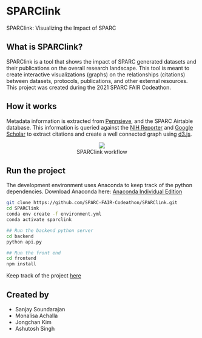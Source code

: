 # SPARClink
SPARClink: Visualizing the Impact of SPARC

## What is SPARClink?
SPARClink is a tool that shows the impact of SPARC generated datasets and their publications on the overall research landscape. This tool is meant to create interactive visualizations (graphs) on the relationships (citations) between datasets, protocols, publications, and other external resources. This project was created during the 2021 SPARC FAIR Codeathon.

## How it works
Metadata information is extracted from [Pennsieve](https://app.pennsieve.io/), and the SPARC Airtable database. This information is queried against the [NIH Reporter](https://api.reporter.nih.gov/) and [Google Scholar](https://serpapi.com/google-scholar-api) to extract citations and create a well connected graph using [d3.js](https://d3js.org/). 

<p align="center">
  <img src="https://user-images.githubusercontent.com/21206996/125478715-d5f83b6f-8a6d-4ef8-a845-952baa27d8da.png" />
  <br/>
  <span> SPARClink workflow </span>
</p>

## Run the project
The development environment uses Anaconda to keep track of the python dependencies. Download Anaconda here: [Anaconda Individual Edition](https://www.anaconda.com/products/individual)

``` bash
git clone https://github.com/SPARC-FAIR-Codeathon/SPARClink.git
cd SPARClink
conda env create -f environment.yml
conda activate sparclink

## Run the backend python server
cd backend
python api.py

## Run the front end
cd frontend
npm install
```


Keep track of the project [here](https://github.com/SPARC-FAIR-Codeathon/SPARClink/projects/1)

## Created by 
* Sanjay Soundarajan
* Monalisa Achalla
* Jongchan Kim
* Ashutosh Singh
